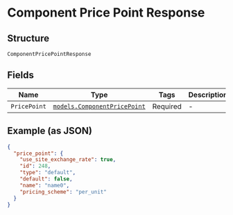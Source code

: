 
# Component Price Point Response

## Structure

`ComponentPricePointResponse`

## Fields

| Name | Type | Tags | Description |
|  --- | --- | --- | --- |
| `PricePoint` | [`models.ComponentPricePoint`](../../doc/models/component-price-point.md) | Required | - |

## Example (as JSON)

```json
{
  "price_point": {
    "use_site_exchange_rate": true,
    "id": 248,
    "type": "default",
    "default": false,
    "name": "name0",
    "pricing_scheme": "per_unit"
  }
}
```

